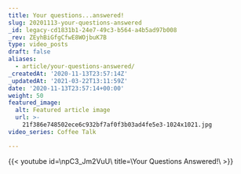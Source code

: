 ```yaml
---
title: Your questions...answered!
slug: 20201113-your-questions-answered
_id: legacy-cd1831b1-24e7-49c3-b564-a4b5ad97b008
_rev: ZEyhBiGfgCfwE8WOjbuK7B
type: video_posts
draft: false
aliases:
  - article/your-questions-answered/
_createdAt: '2020-11-13T23:57:14Z'
_updatedAt: '2021-03-22T13:11:59Z'
date: '2020-11-13T23:57:14+00:00'
weight: 50
featured_image:
  alt: Featured article image
  url: >-
    21f386e748502ece6c932bf7af0f3b03ad4fe5e3-1024x1021.jpg
video_series: Coffee Talk

---
```

{{< youtube id=\npC3_Jm2VuU\ title=\Your Questions Answered!\ >}}